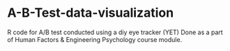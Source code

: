 # A-B-Test-data-visualization
R code for A/B test conducted using a diy eye tracker (YET) 
Done as a part of Human Factors & Engineering Psychology course module.

